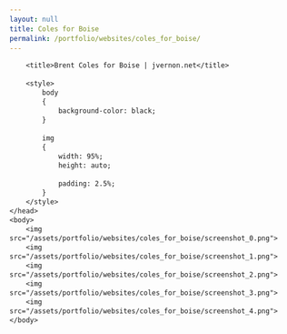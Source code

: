 ```yaml
---
layout: null
title: Coles for Boise
permalink: /portfolio/websites/coles_for_boise/
---
```

<!DOCTYPE html>
<html>
	<head>
		<meta charset="utf-8">

		<title>Brent Coles for Boise | jvernon.net</title>

		<style>
			body
			{
				background-color: black;
			}

			img
			{
				width: 95%;
				height: auto;

				padding: 2.5%;
			}
		</style>
	</head>
	<body>
		<img src="/assets/portfolio/websites/coles_for_boise/screenshot_0.png">
		<img src="/assets/portfolio/websites/coles_for_boise/screenshot_1.png">
		<img src="/assets/portfolio/websites/coles_for_boise/screenshot_2.png">
		<img src="/assets/portfolio/websites/coles_for_boise/screenshot_3.png">
		<img src="/assets/portfolio/websites/coles_for_boise/screenshot_4.png">
	</body>
</html>